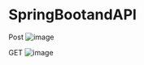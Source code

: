 # SpringBootandAPI
Post
![image](https://user-images.githubusercontent.com/121360095/224208163-e428b3eb-937c-4432-ae64-d2905e1ca1e3.png)

GET
![image](https://user-images.githubusercontent.com/121360095/224209367-72b9369b-bc37-4dd4-8b91-b613da03ed21.png)


